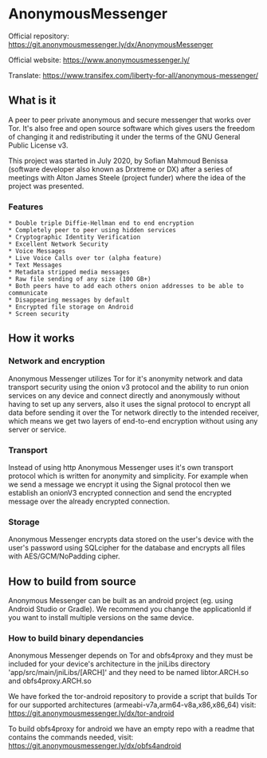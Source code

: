 # AnonymousMessenger
Official repository:    https://git.anonymousmessenger.ly/dx/AnonymousMessenger

Official website:       https://www.anonymousmessenger.ly/

Translate:              https://www.transifex.com/liberty-for-all/anonymous-messenger/

## What is it
A peer to peer private anonymous and secure messenger that works over Tor. It's also free and open source software which gives users the freedom of changing it and redistributing it under the terms of the GNU General Public License v3.

This project was started in July 2020, by Sofian Mahmoud Benissa (software developer also known as Drxtreme or DX) after a series of meetings with Alton James Steele (project funder) where the idea of the project was presented.

### Features
    * Double triple Diffie-Hellman end to end encryption
    * Completely peer to peer using hidden services
    * Cryptographic Identity Verification
    * Excellent Network Security
    * Voice Messages
    * Live Voice Calls over tor (alpha feature)
    * Text Messages
    * Metadata stripped media messages
    * Raw file sending of any size (100 GB+)
    * Both peers have to add each others onion addresses to be able to communicate
    * Disappearing messages by default
    * Encrypted file storage on Android
    * Screen security

## How it works

### Network and encryption
Anonymous Messenger utilizes Tor for it's anonymity network and data transport security using the onion v3 protocol and the ability to run onion services on any device and connect directly and anonymously without having to set up any servers, also it uses the signal protocol to encrypt all data before sending it over the Tor network directly to the intended receiver, which means we get two layers of end-to-end encryption without using any server or service.

### Transport
Instead of using http Anonymous Messenger uses it's own transport protocol which is written for anonymity and simplicity.
For example when we send a message we encrypt it using the Signal protocol then we establish an onionV3 encrypted connection and send the encrypted message over the already encrypted connection.

### Storage
Anonymous Messenger encrypts data stored on the user's device with the user's password using SQLcipher for the database and encrypts all files with AES/GCM/NoPadding cipher.



## How to build from source
Anonymous Messenger can be built as an android project (eg. using Android Studio or Gradle).
We recommend you change the applicationId if you want to install multiple versions on the same device.

### How to build binary dependancies
Anonymous Messenger depends on Tor and obfs4proxy and they must be included for your device's architecture in the jniLibs directory 'app/src/main/jniLibs/[ARCH]' and they need to be named libtor.ARCH.so and obfs4proxy.ARCH.so

We have forked the tor-android repository to provide a script that builds Tor for our supported architectures (armeabi-v7a,arm64-v8a,x86,x86_64) visit: https://git.anonymousmessenger.ly/dx/tor-android

To build obfs4proxy for android we have an empty repo with a readme that contains the commands needed, visit: https://git.anonymousmessenger.ly/dx/obfs4android
